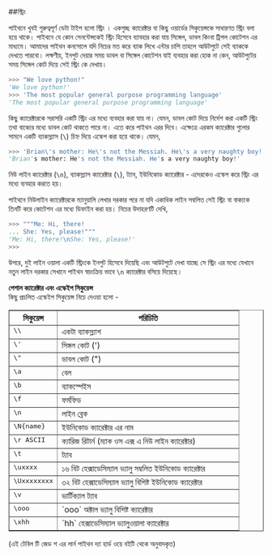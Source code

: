 ##স্ট্রিং   

পাইথনে খুবই গুরুত্বপূর্ণ ডেটা টাইপ হলো স্ট্রিং । একগুচ্ছ ক্যারেক্টার বা কিছু ওয়ার্ডের সিকুয়েন্সকে সাধারণত স্ট্রিং বলা হয়ে থাকে। পাইথনে যে কোন  সেনন্টেন্সকেই স্ট্রিং হিসেবে ব্যাবহার করা  যায় সিঙ্গেল, ডাবল কিংবা ট্রিপল কোটেশন এর মাধ্যমে। আমাদের পাইথন কনসোলে যদি নিচের মত করে ব্যাক লিখে এন্টার চাপি তাহলে আউটপুটে সেই ব্যাককে দেখতে পারবো। লক্ষণীয়, ইনপুট দেয়ার সময় ডাবল বা সিঙ্গেল কোটেশন যাই ব্যবহার করা হোক না কেন, আউটপুটের সময় সিঙ্গেল কোট দিয়ে সেই স্ট্রিং কে দেখায়।   

```python
>>> "We love python!"
'We love python!'
>>> 'The most popular general purpose programming language'
'The most popular general purpose programming language'
```     

কিছু ক্যারেক্টারকে সরাসরি একটি স্ট্রিং এর মধ্যে ব্যবহার করা যায় না। যেমন, ডাবল কোট দিয়ে নির্দেশ করা একটি স্ট্রিং  তথা বাক্যের মধ্যে ডাবল কোট থাকতে পারে না। এতে করে পাইথন এরর দিবে। এক্ষেত্রে এরকম ক্যারেক্টার গুলোর সামনে একটি ব্যাকস্ল্যাস (`\`) চিহ্ন দিয়ে এস্কেপ করা হয়ে থাকে। যেমন,  

```python
>>> 'Brian\'s mother: He\'s not the Messiah. He\'s a very naughty boy!'
'Brian's mother: He's not the Messiah. He's a very naughty boy!'
```

নিউ লাইন ক্যারেক্টার (`\n`), ব্যাকস্ল্যাস ক্যারেক্টার (`\`), ট্যাব, ইউনিকোড ক্যারেক্টার - এদেরকেও এস্কেপ করে স্ট্রিং এর মধ্যে ব্যবহার করতে হয়।    

পাইথনে নিউলাইন ক্যারেক্টারকে ম্যানুয়ালি লেখার দরকার পরে না যদি একাধিক লাইন সম্বলিত সেই স্ট্রিং বা বাক্যকে তিনটি করে কোটেশন এর মধ্যে ডিফাইন করা হয়। নিচের উদাহরণটি দেখি, 

```python
>>> """Me: Hi, there!
... She: Yes, please!"""
'Me: Hi, there!\nShe: Yes, please!'
>>>
```

উপরে, দুই লাইন ওয়ালা একটি স্ট্রিংকে ইনপুট হিসেবে দিয়েছি এবং আউটপুটে দেখা যাচ্ছে সে স্ট্রিং এর মধ্যে যেখানে নতুন লাইন দরকার সেখানে পাইথন স্বয়ংক্রিয় ভাবে `\n` ক্যারেক্টার বসিয়ে দিয়েছে। 

**পেশাল ক্যারেক্টার এবং এস্কেইপ সিকুয়েন্স**   
কিছু প্রচলিত এস্কেইপ সিকুয়েন্স নিচে দেওয়া হলো - 

<table border="1">
<colgroup>
<col width="21%">
<col width="79%">
</colgroup>
<thead valign="bottom">
<tr><th>সিকুয়েন্স</th>
<th>পরিচিতি</th>
</tr>
</thead>
<tbody valign="top">
<tr><td><tt>\\</tt></td>
<td>একটা ব্যাকস্ল্যাশ </td>
</tr>
<tr><td><tt>\'</tt></td>
<td>সিঙ্গল কোট (')</td>
</tr>
<tr><td><tt>\"</tt></td>
<td>ডাবল কোট (")</td>
</tr>
<tr><td><tt>\a</tt></td>
<td>বেল</td>
</tr>
<tr><td><tt>\b</tt></td>
<td>ব্যাকস্পেইস</td>
</tr>
<tr><td><tt>\f</tt></td>
<td>ফর্মফিড</td>
</tr>
<tr><td><tt>\n</tt></td>
<td>লাইন ব্রেক</td>
</tr>
<tr><td><tt>\N{name}</tt></td>
<td>ইউনিকোড ক্যারেক্টার এর নাম</td>
</tr>
<tr><td><tt>\r ASCII</tt></td>
<td>ক্যারিজ রিটার্ন (ম্যাক ওস এক্স এ নিউ লাইন ক্যারেক্টার)</td>
</tr>
<tr><td><tt>\t</tt></td>
<td>ট্যাব</td>
</tr>
<tr><td><tt>\uxxxx</tt></td>
<td>১৬ বিট হেক্সাডেসিম্যাল ভ্যালু সম্বলিত ইউনিকোড ক্যারেক্টার</td>
</tr>
<tr><td><tt>\Uxxxxxxxx</tt></td>
<td>৩২ বিট হেক্সাডেসিম্যাল ভ্যালু বিশিষ্ট ইউনিকোড ক্যারেক্টার</td>
</tr>
<tr><td><tt>\v</tt></td>
<td>ভার্টিক্যাল ট্যাব</td>
</tr>
<tr><td><tt>\ooo</tt></td>
<td>`ooo` অক্টাল ভ্যালু বিশিষ্ট ক্যারেক্টার</td>
</tr>
<tr><td><tt>\xhh</tt></td>
<td>`hh` হেক্সাডেসিম্যাল ভ্যালুওয়ালা ক্যারেক্টার </td>
</tr>
</tbody>
</table>

(এই টেবিল টি জেড শ এর লার্ন পাইথন দ্যা হার্ড ওয়ে বইটি থেকে অনুবাদকৃত) 


